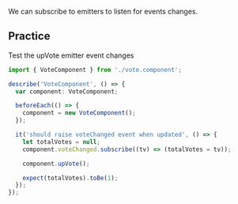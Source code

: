 We can subscribe to emitters to listen for events changes.

## Practice

Test the upVote emitter event changes

```ts
import { VoteComponent } from './vote.component';

describe('VoteComponent', () => {
  var component: VoteComponent;

  beforeEach(() => {
    component = new VoteComponent();
  });

  it('should raise voteChanged event when updated', () => {
    let totalVotes = null;
    component.voteChanged.subscribe((tv) => (totalVotes = tv));

    component.upVote();

    expect(totalVotes).toBe(1);
  });
});
```
